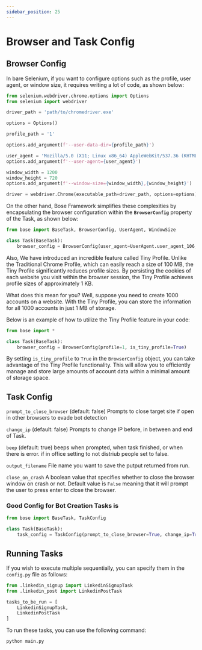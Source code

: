 ```yaml
---
sidebar_position: 25
---
```

# Browser and Task Config

## Browser Config

In bare Selenium, if you want to configure options such as the profile, user agent, or window size, it requires writing a lot of code, as shown below:

```python
from selenium.webdriver.chrome.options import Options
from selenium import webdriver

driver_path = 'path/to/chromedriver.exe'

options = Options()

profile_path = '1'

options.add_argument(f'--user-data-dir={profile_path}')

user_agent = 'Mozilla/5.0 (X11; Linux x86_64) AppleWebKit/537.36 (KHTML, like Gecko) Chrome/106.0.0.0 Safari/537.37")'
options.add_argument(f'--user-agent={user_agent}')

window_width = 1200
window_height = 720
options.add_argument(f'--window-size={window_width},{window_height}')

driver = webdriver.Chrome(executable_path=driver_path, options=options)
```

On the other hand, Bose Framework simplifies these complexities by encapsulating the browser configuration within the **`BrowserConfig`** property of the Task, as shown below:

```python
from bose import BaseTask, BrowserConfig, UserAgent, WindowSize

class Task(BaseTask):
    browser_config = BrowserConfig(user_agent=UserAgent.user_agent_106, window_size=WindowSize.window_size_1280_720, )
```


Also, We have introduced an incredible feature called Tiny Profile. Unlike the Traditional Chrome Profile, which can easily reach a size of 100 MB, the Tiny Profile significantly reduces profile sizes. By persisting the cookies of each website you visit within the browser session, the Tiny Profile achieves profile sizes of approximately 1 KB.

What does this mean for you? Well, suppose you need to create 1000 accounts on a website. With the Tiny Profile, you can store the information for all 1000 accounts in just 1 MB of storage.

Below is an example of how to utilize the Tiny Profile feature in your code:

```python
from bose import *

class Task(BaseTask):
    browser_config = BrowserConfig(profile=1, is_tiny_profile=True)
```

By setting `is_tiny_profile` to `True` in the `BrowserConfig` object, you can take advantage of the Tiny Profile functionality. This will allow you to efficiently manage and store large amounts of account data within a minimal amount of storage space.



## Task Config

<!-- `change_ip_on_start` (default: false)
Prompts to Change IP when task is started -->

`prompt_to_close_browser` (default: false)
Prompts to close target site if open in other browsers to evade bot detection

`change_ip` (default: false)
Prompts to change IP before, in between and end of Task. 

`beep` (default: true)
beeps when prompted, when task finished, or when there is error. 
if in office setting to not distriub people set to false. 

`output_filename`
File name you want to save the putput returned from run.

`close_on_crash`
A boolean value that specifies whether to close the browser window on crash or not. Default value is `False` meaning that it will prompt the user to press enter to close the browser.

### Good Config for Bot Creation Tasks is 


```python
from bose import BaseTask, TaskConfig

class Task(BaseTask):
    task_config = TaskConfig(prompt_to_close_browser=True, change_ip=True)
```

## Running Tasks

If you wish to execute multiple sequentially, you can specify them in the `config.py` file as follows:

```python
from .linkedin_signup import LinkedinSignupTask
from .linkedin_post import LinkedinPostTask

tasks_to_be_run = [
    LinkedinSignupTask,
    LinkedinPostTask
]
```

To run these tasks, you can use the following command:

```shell
python main.py
```
